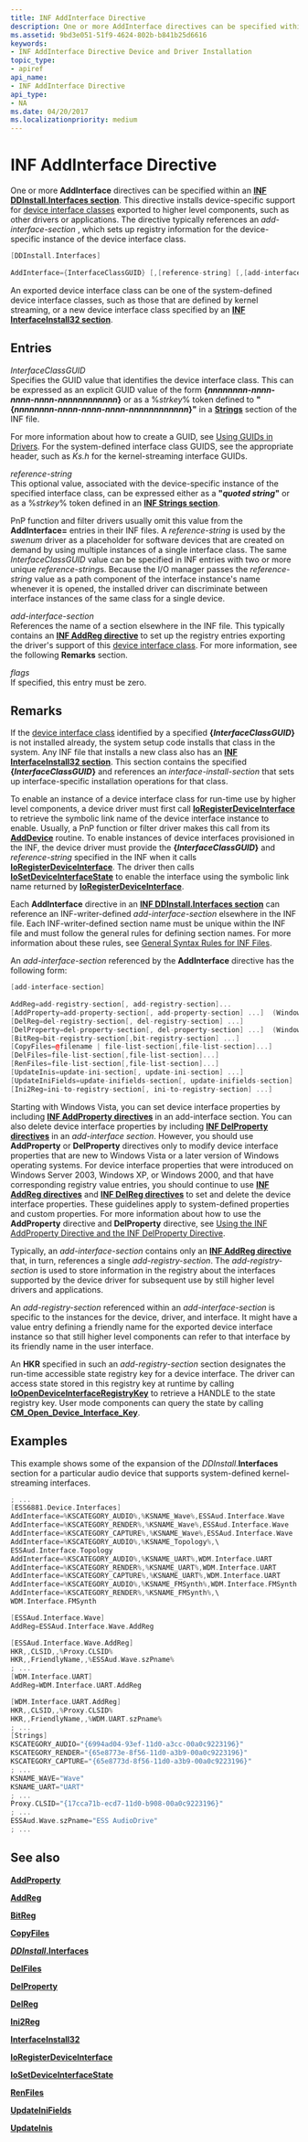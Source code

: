 ```yaml
---
title: INF AddInterface Directive
description: One or more AddInterface directives can be specified within an INF DDInstall.Interfaces section.
ms.assetid: 9bd3e051-51f9-4624-802b-b841b25d6616
keywords:
- INF AddInterface Directive Device and Driver Installation
topic_type:
- apiref
api_name:
- INF AddInterface Directive
api_type:
- NA
ms.date: 04/20/2017
ms.localizationpriority: medium
---
```


# INF AddInterface Directive


One or more **AddInterface** directives can be specified within an [**INF DDInstall.Interfaces section**](inf-ddinstall-interfaces-section.md). This directive installs device-specific support for [device interface classes](device-interface-classes.md) exported to higher level components, such as other drivers or applications. The directive typically references an *add-interface-section* , which sets up registry information for the device-specific instance of the device interface class.

```cpp
[DDInstall.Interfaces]
  
AddInterface={InterfaceClassGUID} [,[reference-string] [,[add-interface-section][,flags]]] 
```

An exported device interface class can be one of the system-defined device interface classes, such as those that are defined by kernel streaming, or a new device interface class specified by an [**INF InterfaceInstall32 section**](inf-interfaceinstall32-section.md).

## Entries


<a href="" id="interfaceclassguid"></a>*InterfaceClassGUID*  
Specifies the GUID value that identifies the device interface class. This can be expressed as an explicit GUID value of the form **{***nnnnnnnn***-***nnnn***-***nnnn*-*nnnn***-***nnnnnnnnnnnn***}** or as a %*strkey*% token defined to **"{***nnnnnnnn***-***nnnn***-***nnnn*-*nnnn***-***nnnnnnnnnnnn***}"** in a [**Strings**](inf-strings-section.md) section of the INF file.

For more information about how to create a GUID, see [Using GUIDs in Drivers](https://msdn.microsoft.com/library/windows/hardware/ff565392). For the system-defined interface class GUIDS, see the appropriate header, such as *Ks.h* for the kernel-streaming interface GUIDs.

<a href="" id="reference-string"></a>*reference-string*  
This optional value, associated with the device-specific instance of the specified interface class, can be expressed either as a **"***quoted string***"** or as a %*strkey*% token defined in an [**INF Strings section**](inf-strings-section.md).

PnP function and filter drivers usually omit this value from the **AddInterface=** entries in their INF files. A *reference-string* is used by the *swenum* driver as a placeholder for software devices that are created on demand by using multiple instances of a single interface class. The same *InterfaceClassGUID* value can be specified in INF entries with two or more unique *reference-string*s. Because the I/O manager passes the *reference-string* value as a path component of the interface instance's name whenever it is opened, the installed driver can discriminate between interface instances of the same class for a single device.

<a href="" id="add-interface-section"></a>*add-interface-section*  
References the name of a section elsewhere in the INF file. This typically contains an [**INF AddReg directive**](inf-addreg-directive.md) to set up the registry entries exporting the driver's support of this [device interface class](device-interface-classes.md). For more information, see the following **Remarks** section.

<a href="" id="flags"></a>*flags*  
If specified, this entry must be zero.

Remarks
-------

If the [device interface class](device-interface-classes.md) identified by a specified **{***InterfaceClassGUID***}** is not installed already, the system setup code installs that class in the system. Any INF file that installs a new class also has an [**INF InterfaceInstall32 section**](inf-interfaceinstall32-section.md). This section contains the specified **{***InterfaceClassGUID***}** and references an *interface-install-section* that sets up interface-specific installation operations for that class.

To enable an instance of a device interface class for run-time use by higher level components, a device driver must first call [**IoRegisterDeviceInterface**](https://msdn.microsoft.com/library/windows/hardware/ff549506) to retrieve the symbolic link name of the device interface instance to enable.  Usually, a PnP function or filter driver makes this call from its [**AddDevice**](https://msdn.microsoft.com/library/windows/hardware/ff540521) routine.  To enable instances of device interfaces provisioned in the INF, the device driver must provide the **{***InterfaceClassGUID***}** and *reference-string* specified in the INF when it calls [**IoRegisterDeviceInterface**](https://msdn.microsoft.com/library/windows/hardware/ff549506).  The driver then calls [**IoSetDeviceInterfaceState**](https://msdn.microsoft.com/library/windows/hardware/ff549700) to enable the interface using the symbolic link name returned by [**IoRegisterDeviceInterface**](https://msdn.microsoft.com/library/windows/hardware/ff549506). 

Each **AddInterface** directive in an [**INF DDInstall.Interfaces section**](inf-ddinstall-interfaces-section.md) can reference an INF-writer-defined *add-interface-section* elsewhere in the INF file. Each INF-writer-defined section name must be unique within the INF file and must follow the general rules for defining section names. For more information about these rules, see [General Syntax Rules for INF Files](general-syntax-rules-for-inf-files.md).

An *add-interface-section* referenced by the **AddInterface** directive has the following form:

```cpp
[add-interface-section]
 
AddReg=add-registry-section[, add-registry-section]...
[AddProperty=add-property-section[, add-property-section] ...]  (Windows Vista and later versions of Windows)
[DelReg=del-registry-section[, del-registry-section] ...]
[DelProperty=del-property-section[, del-property-section] ...]  (Windows Vista and later versions of Windows)
[BitReg=bit-registry-section[,bit-registry-section] ...]
[CopyFiles=@filename | file-list-section[,file-list-section]...]
[DelFiles=file-list-section[,file-list-section]...]
[RenFiles=file-list-section[,file-list-section]...]
[UpdateInis=update-ini-section[, update-ini-section] ...]
[UpdateIniFields=update-inifields-section[, update-inifields-section] ...]
[Ini2Reg=ini-to-registry-section[, ini-to-registry-section] ...]
```

Starting with Windows Vista, you can set device interface properties by including [**INF AddProperty directives**](inf-addproperty-directive.md) in an add-interface section. You can also delete device interface properties by including [**INF DelProperty directives**](inf-delproperty-directive.md) in an *add-interface section*. However, you should use **AddProperty** or **DelProperty** directives only to modify device interface properties that are new to Windows Vista or a later version of Windows operating systems. For device interface properties that were introduced on Windows Server 2003, Windows XP, or Windows 2000, and that have corresponding registry value entries, you should continue to use [**INF AddReg directives**](inf-addreg-directive.md) and [**INF DelReg directives**](inf-delreg-directive.md) to set and delete the device interface properties. These guidelines apply to system-defined properties and custom properties. For more information about how to use the **AddProperty** directive and **DelProperty** directive, see [Using the INF AddProperty Directive and the INF DelProperty Directive](using-the-inf-addproperty-directive-and-the-inf-delproperty-directive.md).

Typically, an *add-interface-section* contains only an [**INF AddReg directive**](inf-addreg-directive.md) that, in turn, references a single *add-registry-section*. The *add-registry-section* is used to store information in the registry about the interfaces supported by the device driver for subsequent use by still higher level drivers and applications.

An *add-registry-section* referenced within an *add-interface-section* is specific to the instances for the device, driver, and interface. It might have a value entry defining a friendly name for the exported device interface instance so that still higher level components can refer to that interface by its friendly name in the user interface.

An **HKR** specified in such an *add-registry-section* section designates the run-time accessible state registry key for a device interface.  The driver can access state stored in this registry key at runtime by calling [**IoOpenDeviceInterfaceRegistryKey**](https://msdn.microsoft.com/library/windows/hardware/ff549433) to retrieve a HANDLE to the state registry key.  User mode components can query the state by calling [**CM_Open_Device_Interface_Key**](https://msdn.microsoft.com/library/windows/hardware/hh780223).

Examples
--------

This example shows some of the expansion of the *DDInstall*.**Interfaces** section for a particular audio device that supports system-defined kernel-streaming interfaces.

```cpp
; ...
[ESS6881.Device.Interfaces]
AddInterface=%KSCATEGORY_AUDIO%,%KSNAME_Wave%,ESSAud.Interface.Wave
AddInterface=%KSCATEGORY_RENDER%,%KSNAME_Wave%,ESSAud.Interface.Wave
AddInterface=%KSCATEGORY_CAPTURE%,%KSNAME_Wave%,ESSAud.Interface.Wave
AddInterface=%KSCATEGORY_AUDIO%,%KSNAME_Topology%,\
ESSAud.Interface.Topology
AddInterface=%KSCATEGORY_AUDIO%,%KSNAME_UART%,WDM.Interface.UART
AddInterface=%KSCATEGORY_RENDER%,%KSNAME_UART%,WDM.Interface.UART
AddInterface=%KSCATEGORY_CAPTURE%,%KSNAME_UART%,WDM.Interface.UART
AddInterface=%KSCATEGORY_AUDIO%,%KSNAME_FMSynth%,WDM.Interface.FMSynth
AddInterface=%KSCATEGORY_RENDER%,%KSNAME_FMSynth%,\
WDM.Interface.FMSynth

[ESSAud.Interface.Wave]
AddReg=ESSAud.Interface.Wave.AddReg

[ESSAud.Interface.Wave.AddReg]
HKR,,CLSID,,%Proxy.CLSID%
HKR,,FriendlyName,,%ESSAud.Wave.szPname%
; ... 
[WDM.Interface.UART]
AddReg=WDM.Interface.UART.AddReg

[WDM.Interface.UART.AddReg]
HKR,,CLSID,,%Proxy.CLSID%
HKR,,FriendlyName,,%WDM.UART.szPname%
; ...
[Strings]
KSCATEGORY_AUDIO="{6994ad04-93ef-11d0-a3cc-00a0c9223196}"
KSCATEGORY_RENDER="{65e8773e-8f56-11d0-a3b9-00a0c9223196}"
KSCATEGORY_CAPTURE="{65e8773d-8f56-11d0-a3b9-00a0c9223196}"
; ...
KSNAME_WAVE="Wave"
KSNAME_UART="UART"
; ...
Proxy.CLSID="{17cca71b-ecd7-11d0-b908-00a0c9223196}"
; ... 
ESSAud.Wave.szPname="ESS AudioDrive" 
; ... 
```

## See also


[**AddProperty**](inf-addproperty-directive.md)

[**AddReg**](inf-addreg-directive.md)

[**BitReg**](inf-bitreg-directive.md)

[**CopyFiles**](inf-copyfiles-directive.md)

[***DDInstall*.Interfaces**](inf-ddinstall-interfaces-section.md)

[**DelFiles**](inf-delfiles-directive.md)

[**DelProperty**](inf-delproperty-directive.md)

[**DelReg**](inf-delreg-directive.md)

[**Ini2Reg**](inf-ini2reg-directive.md)

[**InterfaceInstall32**](inf-interfaceinstall32-section.md)

[**IoRegisterDeviceInterface**](https://msdn.microsoft.com/library/windows/hardware/ff549506)

[**IoSetDeviceInterfaceState**](https://msdn.microsoft.com/library/windows/hardware/ff549700)

[**RenFiles**](inf-renfiles-directive.md)

[**UpdateIniFields**](inf-updateinifields-directive.md)

[**UpdateInis**](inf-updateinis-directive.md)

 

 






